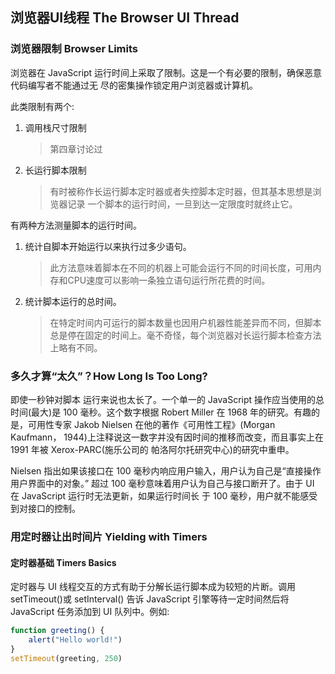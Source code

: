 ## 浏览器UI线程 The Browser UI Thread

### 浏览器限制 Browser Limits

浏览器在 JavaScript 运行时间上采取了限制。这是一个有必要的限制，确保恶意代码编写者不能通过无 尽的密集操作锁定用户浏览器或计算机。

此类限制有两个:
1. 调用栈尺寸限制
    >第四章讨论过
1. 长运行脚本限制
    > 有时被称作长运行脚本定时器或者失控脚本定时器，但其基本思想是浏览器记录 一个脚本的运行时间，一旦到达一定限度时就终止它。

有两种方法测量脚本的运行时间。
1. 统计自脚本开始运行以来执行过多少语句。
   > 此方法意味着脚本在不同的机器上可能会运行不同的时间长度，可用内存和CPU速度可以影响一条独立语句运行所花费的时间。

1. 统计脚本运行的总时间。
   > 在特定时间内可运行的脚本数量也因用户机器性能差异而不同，但脚本总是停在固定的时间上。毫不奇怪，每个浏览器对长运行脚本检查方法上略有不同。


### 多久才算“太久”？How Long Is Too Long?

即使一秒钟对脚本 运行来说也太长了。一个单一的 JavaScript 操作应当使用的总时间(最大)是 100 毫秒。这个数字根据 Robert Miller 在 1968 年的研究。有趣的是，可用性专家 Jakob Nielsen 在他的著作《可用性工程》(Morgan Kaufmann， 1944)上注释说这一数字并没有因时间的推移而改变，而且事实上在 1991 年被 Xerox-PARC(施乐公司的 帕洛阿尔托研究中心)的研究中重申。

Nielsen 指出如果该接口在 100 毫秒内响应用户输入，用户认为自己是“直接操作用户界面中的对象。” 超过 100 毫秒意味着用户认为自己与接口断开了。由于 UI 在 JavaScript 运行时无法更新，如果运行时间长 于 100 毫秒，用户就不能感受到对接口的控制。

### 用定时器让出时间片 Yielding with Timers

#### 定时器基础 Timers Basics

定时器与 UI 线程交互的方式有助于分解长运行脚本成为较短的片断。调用 setTimeout()或 setInterval() 告诉 JavaScript 引擎等待一定时间然后将 JavaScript 任务添加到 UI 队列中。例如:

```js
function greeting() {
    alert("Hello world!")
}
setTimeout(greeting, 250)
```